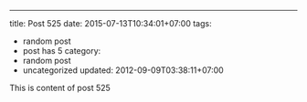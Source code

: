 ---
title: Post 525
date: 2015-07-13T10:34:01+07:00
tags:
  - random post
  - post has 5
category:
  - random post
  - uncategorized
updated: 2012-09-09T03:38:11+07:00

This is content of post 525